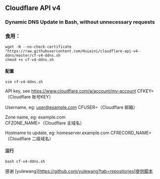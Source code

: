 ## Cloudflare API v4 

### Dynamic DNS Update in Bash, without unnecessary requests

### 食用：

    wget -N --no-check-certificate "https://raw.githubusercontent.com/Huiaini/cloudflare-api-v4-ddns/master/cf-v4-ddns.sh
    chmod +x cf-v4-ddns.sh
    
#### 配置
    
    vim cf-v4-ddns.sh
    
 API key, see https://www.cloudflare.com/a/account/my-account
    CFKEY= （Cloudflare 账号KEY）
    
 Username, eg: user@example.com
    CFUSER=（Cloudflare 邮箱）
    
 Zone name, eg: example.com   
    CFZONE_NAME=（Cloudflare 主域名）
    
 Hostname to update, eg: homeserver.example.com
    CFRECORD_NAME=（Cloudflare 二级域名）
    
#### 运行
 
    bash cf-v4-ddns.sh
    
感谢 [yulewang][https://github.com/yulewang?tab=repositories]提供脚本
